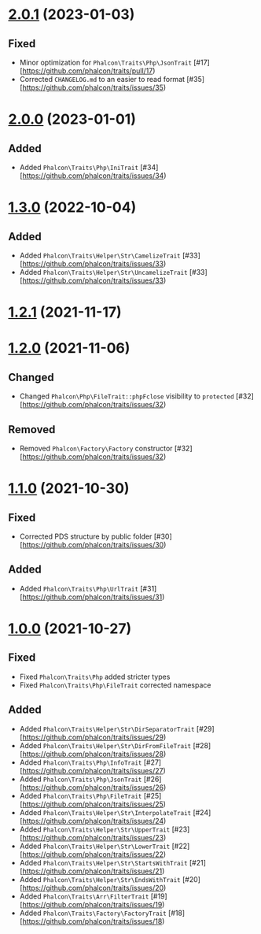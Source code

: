 # [2.0.1](https://github.com/phalcon/traits/releases/tag/2.0.1) (2023-01-03)

## Fixed
- Minor optimization for `Phalcon\Traits\Php\JsonTrait` [#17][https://github.com/phalcon/traits/pull/17)
- Corrected `CHANGELOG.md` to an easier to read format [#35][https://github.com/phalcon/traits/issues/35)

# [2.0.0](https://github.com/phalcon/traits/releases/tag/2.0.0) (2023-01-01)

## Added
- Added `Phalcon\Traits\Php\IniTrait` [#34][https://github.com/phalcon/traits/issues/34)

# [1.3.0](https://github.com/phalcon/traits/releases/tag/1.3.0) (2022-10-04)

## Added
- Added `Phalcon\Traits\Helper\Str\CamelizeTrait` [#33][https://github.com/phalcon/traits/issues/33)
- Added `Phalcon\Traits\Helper\Str\UncamelizeTrait` [#33][https://github.com/phalcon/traits/issues/33)

# [1.2.1](https://github.com/phalcon/traits/releases/tag/1.2.1) (2021-11-17)

# [1.2.0](https://github.com/phalcon/traits/releases/tag/1.2.0) (2021-11-06)

## Changed
- Changed `Phalcon\Php\FileTrait::phpFclose` visibility to `protected` [#32][https://github.com/phalcon/traits/issues/32)

## Removed
- Removed `Phalcon\Factory\Factory` constructor [#32][https://github.com/phalcon/traits/issues/32)

# [1.1.0](https://github.com/phalcon/traits/releases/tag/1.1.0) (2021-10-30)

## Fixed
- Corrected PDS structure by public folder [#30][https://github.com/phalcon/traits/issues/30)

## Added
- Added `Phalcon\Traits\Php\UrlTrait` [#31][https://github.com/phalcon/traits/issues/31)

# [1.0.0](https://github.com/phalcon/traits/releases/tag/1.0.0) (2021-10-27)

## Fixed
- Fixed `Phalcon\Traits\Php` added stricter types
- Fixed `Phalcon\Traits\Php\FileTrait` corrected namespace

## Added
- Added `Phalcon\Traits\Helper\Str\DirSeparatorTrait` [#29][https://github.com/phalcon/traits/issues/29)
- Added `Phalcon\Traits\Helper\Str\DirFromFileTrait` [#28][https://github.com/phalcon/traits/issues/28)
- Added `Phalcon\Traits\Php\InfoTrait` [#27][https://github.com/phalcon/traits/issues/27)
- Added `Phalcon\Traits\Php\JsonTrait` [#26][https://github.com/phalcon/traits/issues/26)
- Added `Phalcon\Traits\Php\FileTrait` [#25][https://github.com/phalcon/traits/issues/25)
- Added `Phalcon\Traits\Helper\Str\InterpolateTrait` [#24][https://github.com/phalcon/traits/issues/24)
- Added `Phalcon\Traits\Helper\Str\UpperTrait` [#23][https://github.com/phalcon/traits/issues/23)
- Added `Phalcon\Traits\Helper\Str\LowerTrait` [#22][https://github.com/phalcon/traits/issues/22)
- Added `Phalcon\Traits\Helper\Str\StartsWithTrait` [#21][https://github.com/phalcon/traits/issues/21)
- Added `Phalcon\Traits\Helper\Str\EndsWithTrait` [#20][https://github.com/phalcon/traits/issues/20)
- Added `Phalcon\Traits\Arr\FilterTrait` [#19][https://github.com/phalcon/traits/issues/19)
- Added `Phalcon\Traits\Factory\FactoryTrait` [#18][https://github.com/phalcon/traits/issues/18)
